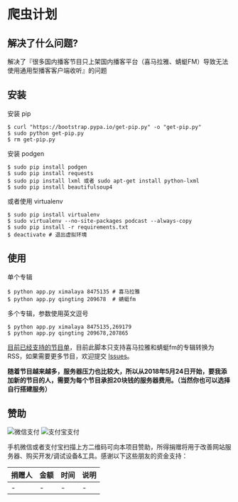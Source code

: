 # 爬虫计划


## 解决了什么问题?

解决了『很多国内播客节目只上架国内播客平台（喜马拉雅、蜻蜓FM）导致无法使用通用型播客客户端收听』的问题


## 安装

安装 pip

```shell
$ curl "https://bootstrap.pypa.io/get-pip.py" -o "get-pip.py"
$ sudo python get-pip.py
$ rm get-pip.py
```

安装 podgen

```shell
$ sudo pip install podgen
$ sudo pip install requests
$ sudo pip install lxml 或者 sudo apt-get install python-lxml
$ sudo pip install beautifulsoup4
```

或者使用 virtualenv

```shell
$ sudo pip install virtualenv
$ sudo virtualenv --no-site-packages podcast --always-copy
$ sudo pip install -r requirements.txt
$ deactivate # 退出虚拟环境
```

## 使用

单个专辑

```shell
$ python app.py ximalaya 8475135 # 喜马拉雅
$ python app.py qingting 209678  # 蜻蜓fm
```

多个专辑，参数使用英文逗号

```shell
$ python app.py ximalaya 8475135,269179
$ python app.py qingting 209678,207865
```

[目前已经支持的节目单](https://github.com/forecho/Quicksilver/wiki/%E7%9B%AE%E5%89%8D%E5%B7%B2%E7%BB%8F%E6%94%AF%E6%8C%81%E7%9A%84%E8%8A%82%E7%9B%AE%E5%88%97%E8%A1%A8)，目前此脚本只支持喜马拉雅和蜻蜓fm的专辑转换为 RSS，如果需要更多节目，欢迎提交 [Issues](https://github.com/forecho/Quicksilver/issues)。

**随着节目越来越多，服务器压力也比较大，所以从2018年5月24日开始，要我添加新的节目的人，需要为每个节目承担20块钱的服务器费用。（当然你也可以选择自行搭建服务）**


## 赞助

![微信支付](https://raw.githubusercontent.com/iiYii/getyii/master/wechat-pay.png)
![支付宝支付](https://raw.githubusercontent.com/iiYii/getyii/master/ali-pay.png)

手机微信或者支付宝扫描上方二维码可向本项目赞助，所得捐赠将用于改善网站服务器、购买开发/调试设备&工具。感谢以下这些朋友的资金支持：


捐赠人    | 金额 | 时间 | 说明
-------|------|------ | ------
   | -  | - | - | -
